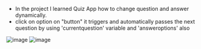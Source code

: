 * In the project I learned Quiz App how to change question and answer dynamically.
* click on option 
on "button" it triggers and automatically passes the next question 
by using 'currentquestion' variable and 'answeroptions' also


![image](https://github.com/Vasanthkarri/Quiz-App-6/assets/95275323/b3e4150d-16d7-49f1-821e-40413305448e)
![image](https://github.com/Vasanthkarri/Quiz-App-6/assets/95275323/03e8f579-a68a-4716-b228-28c2d89ef204)
